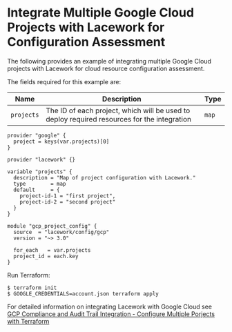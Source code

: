 # Integrate Multiple Google Cloud Projects with Lacework for Configuration Assessment
The following provides an example of integrating multiple Google Cloud projects with Lacework for cloud resource configuration assessment.

The fields required for this example are:

| Name       | Description                                                                                 | Type     |
|------------|---------------------------------------------------------------------------------------------|----------|
| `projects` | The ID of each project, which will be used to deploy required resources for the integration | `map` |


```hcl
provider "google" {
  project = keys(var.projects)[0]
}

provider "lacework" {}

variable "projects" {
  description = "Map of project configuration with Lacework."
  type        = map
  default     = {
    project-id-1 = "first project",
    project-id-2 = "second project"
  }
}

module "gcp_project_config" {
  source  = "lacework/config/gcp"
  version = "~> 3.0"

  for_each   = var.projects
  project_id = each.key
}
```

Run Terraform:
```
$ terraform init
$ GOOGLE_CREDENTIALS=account.json terraform apply
```

For detailed information on integrating Lacework with Google Cloud see [GCP Compliance and Audit Trail Integration - Configure Multiple Porjects with Terraform](https://docs.lacework.com/onboarding/gcp-compliance-and-audit-log-integration-terraform-using-google-cloud-shell#configure-multiple-projects-with-terraform)
